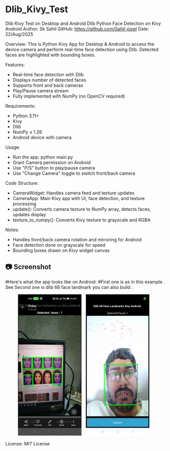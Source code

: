 # Dlib_Kivy_Test
Dlib Kivy Test on Desktop and Android 
Dlib Python Face Detection on Kivy Android
Author: Sk Sahil
GitHub: https://github.com/Sahil-pixel
Date: 22/Aug/2025

Overview:
This is Python Kivy App for Desktop & Android to access the device camera and perform real-time face detection using Dlib. Detected faces are highlighted with bounding boxes.

Features:
- Real-time face detection with Dlib
- Displays number of detected faces
- Supports front and back cameras
- Play/Pause camera stream
- Fully implemented with NumPy (no OpenCV required)

Requirements:
- Python 3.11+
- Kivy
- Dlib
- NumPy ≤ 1.26
- Android device with camera

Usage:
- Run the app: python main.py
- Grant Camera permission on Android
- Use "P/S" button to play/pause camera
- Use "Change Camera" toggle to switch front/back camera

Code Structure:
- CameraWidget: Handles camera feed and texture updates
- CameraApp: Main Kivy app with UI, face detection, and texture processing
- update(): Converts camera texture to NumPy array, detects faces, updates display
- texture_to_numpy(): Converts Kivy texture to grayscale and RGBA

Notes:
- Handles front/back camera rotation and mirroring for Android
- Face detection done on grayscale for speed
- Bounding boxes drawn on Kivy widget canvas

## 📷 Screenshot

#Here's what the app looks like on Android: 
#First one is as in this example . See Second one is dlib 68 face landmark you can also build . 
<p align="center">
  <img src="s0.jpg" width="200" style="display:inline-block; margin-right:10px;">
  <img src="s1.jpg" width="200" style="display:inline-block; margin-right:10px;">
  
</p>

License:
MIT License


